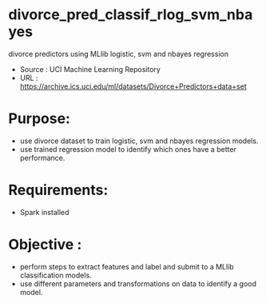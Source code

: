 # divorce_pred_classif_rlog_svm_nbayes
divorce predictors using MLlib logistic, svm and nbayes regression
- Source : UCI Machine Learning Repository
- URL : https://archive.ics.uci.edu/ml/datasets/Divorce+Predictors+data+set

# Purpose:
- use divorce dataset to train logistic, svm and nbayes regression models.
- use trained regression model to identify which ones have a better performance.

# Requirements:
- Spark installed

# Objective :
- perform steps to extract features and label and submit to a MLlib classification models.
- use different parameters and transformations on data to identify a good model.